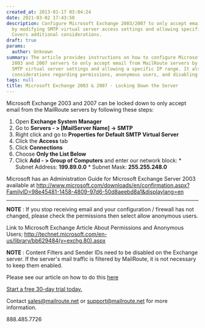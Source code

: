 ```yaml
---
created_at: 2013-01-17 03:04:24
date: 2021-03-02 17:43:50
description: Configure Microsoft Exchange 2003/2007 to only accept emails from MailRoute
  by modifying SMTP virtual server access settings and allowing specific IP range.
  Covers additional considerations.
draft: true
params:
  author: Unknown
summary: The article provides instructions on how to configure Microsoft Exchange
  2003 and 2007 servers to only accept email from MailRoute servers by modifying the
  SMTP virtual server settings and allowing a specific IP range. It also notes additional
  considerations regarding permissions, anonymous users, and disabling content filters.
tags: null
title: Microsoft Exchange 2003 & 2007 - Locking Down the Server
---
```



Microsoft Exchange 2003 and 2007 can be locked down to only accept email from
the MailRoute servers by following these steps:

  1. Open **Exchange System Manager**
  2. Go to **Servers - > [MailServer Name] -> SMTP**
  3. Right click and go to **Properties for Default SMTP Virtual Server**
  4. Click the **Access** tab
  5. Click **Connections**
  6. Choose **Only the List Below**
  7. Click **Add - > Group of Computers** and enter our network block: 
    * Subnet Address: **199.89.0.0**
    * Subnet Mask: **255.255.248.0**

Microsoft has an Administration Guide for Microsoft Exchange Server 2003
available at
http://www.microsoft.com/downloads/en/confirmation.aspx?FamilyID=98e45481-1458-4809-97d6-50d8aeebd8a1&displaylang=en

***

**NOTE** : If you stop receiving email and your configuration / firewall has
not changed, please check the permissions then select allow anonymous users.

Link to Microsoft Exchange Article About Permissions and Anonymous Users;
<http://technet.microsoft.com/en-us/library/bb629484(v=exchg.80).aspx>

**NOTE** : Content Filters and Sender IDs need to be disabled on the Exchange
server. If the server's mail traffic is filtered by MailRoute, it is not
necessary to keep them enabled.

Please see our article on how to do this
[here](https://support.mailroute.net/hc/en-us/articles/225721448)

[Start a free 30-day trial today.](http://mailroute.net/signup.html)

Contact [sales@mailroute.net](mailto:sales@mailroute.net) or
[support@mailroute.net](mailto:support@mailroute.net) for more information.

888.485.7726


